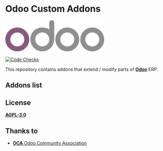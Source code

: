 # Odoo Custom Addons

![Odoo Logo](/setup/odoo_logo.png)

[![Code Checks](https://github.com/LuqueDaniel/odoo-custom-addons/actions/workflows/code-checks.yml/badge.svg?branch=14.0)](https://github.com/LuqueDaniel/odoo-custom-addons/actions/workflows/code-checks.yml)

This repository contains addons that extend / modify parts of
**[Odoo](https://www.odoo.com/)** ERP.

## Addons list

## License

[**AGPL-3.0**](http://www.gnu.org/licenses/agpl)

## Thanks to

* [**OCA** Odoo Community Association](https://github.com/OCA)
